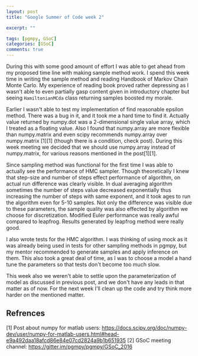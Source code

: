 ```yaml
---
layout: post
title: "Google Summer of Code week 2"

excerpt: ""

tags: [pgmpy, GSoC]
categories: [GSoC]
comments: true
---
```

During this with some good amount of effort I was able to get ahead from my proposed time line with making sample method work.
 I spend this week time in writing the sample method and reading Handbook of Markov Chain Monte Carlo. 
My experience of reading book proved rather depressing as I wasn't able to even partially gasp content given in introductory chapter but seeing `HamiltonianMCda` class returning samples boosted my morale.

Earlier I wasn't able to test my implementation of find reasonable epsilon method. 
There was a bug in it, and it took me a hard time to find it. 
Actually value returned by numpy.dot was a 2-dimensional single value array, which I treated as a floating value. 
Also I found that numpy.array are more flexible than numpy.matrix and even scipy recommends numpy.array over numpy.matrix [1][1] (though there is a condition, check post).
During this week meeting we decided that we should use numpy.array instead of numpy.matrix, for various reasons mentioned in the post[1][1].

Since sampling method was functional for the first time I was able to actually see the performance of HMC sampler. 
Though theoretically I knew that step-size and number of steps effect performance of algorithm, on actual run difference was clearly visible.
 In dual averaging algorithm sometimes the number of steps value decreased exponentially thus increasing the number of steps with same exponent, and it took ages to run the algorithm even for 5-10 samples.
 Not only the difference was visible due to these parameters, the sample quality was also effected by algorithm we choose for discretization.
 Modified Euler performance was really awful compared to leapfrog. 
Results generated by leapfrog method were really good.

I also wrote tests for the HMC algorithm. I was thinking of using mock as it was already being used in tests for other sampling methods in pgmpy, but my mentor recommended to generate samples and apply inference on them. 
This also took a great deal of time, as I was to choose a model a hand tune the parameters so that tests don't become too much slow.

This week also we weren't able to settle upon the parameterization of model as discussed in previous post, and we don't have any leads in that matter as of now.
For the next week I'll clean up the code and try think more harder on the mentioned matter.



## Refrences
[1] Post about numpy for matlab users: https://docs.scipy.org/doc/numpy-dev/user/numpy-for-matlab-users.html#head-e9a492daa18afcd86e84e07cd2824a9b1b651935
[2] GSoC meeting channel: https://gitter.im/pgmpy/pgmpy/GSoC_2016
